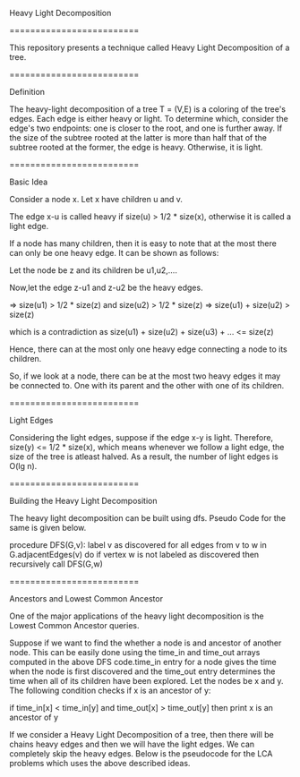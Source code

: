 Heavy Light Decomposition

=========================


This repository presents a technique called Heavy Light Decomposition of a tree.


=========================


Definition

The heavy-light decomposition of a tree T = (V,E) is a coloring of the tree's edges. Each edge is either heavy or light. To determine which, consider the edge's two endpoints: one is closer to the root, and one is further away. If the size of the subtree rooted at the latter is more than half that of the subtree rooted at the former, the edge is heavy. Otherwise, it is light.


=========================


Basic Idea

Consider a node x. Let x have children u and v.

The edge x-u is called heavy if size(u) > 1/2 * size(x), otherwise it is called a light edge.

If a node has many children, then it is easy to note that at the most there can only be one heavy edge. It can be shown as follows:

Let the node be z and its children be u1,u2,….

Now,let the edge z-u1 and z-u2 be the heavy edges.

=> size(u1) > 1/2 * size(z) and size(u2) > 1/2 * size(z)
=> size(u1) + size(u2) > size(z)

which is a contradiction as size(u1) + size(u2) + size(u3) + … <= size(z)

Hence, there can at the most only one heavy edge connecting a node to its children.

So, if we look at a node, there can be at the most two heavy edges it may be connected to. One with its parent and the other with one of its children.


=========================


Light Edges

Considering the light edges, suppose if the edge x-y is light. Therefore, size(y) <= 1/2 * size(x), which means whenever we follow a light edge, the size of the tree is atleast halved. As a result, the number of light edges is O(lg n).


=========================


Building the Heavy Light Decomposition

The heavy light decomposition can be built using dfs. Pseudo Code for the same is given below.

procedure DFS(G,v):
       label v as discovered
       for all edges from v to w in G.adjacentEdges(v) do
          if vertex w is not labeled as discovered then
              recursively call DFS(G,w)
              
              
=========================


Ancestors and Lowest Common Ancestor

One of the major applications of the heavy light decomposition is the Lowest Common Ancestor queries.

Suppose if we want to find the whether a node is and ancestor of another node. This can be easily done using the time_in and time_out arrays computed in the above DFS code.time_in entry for a node gives the time when the node is first discovered and the time_out entry determines the time when all of its children have been explored. Let the nodes be x and y. The following condition checks if x is an ancestor of y:

if time_in[x] < time_in[y] and time_out[x] > time_out[y]
then print x is an ancestor of y

If we consider a Heavy Light Decomposition of a tree, then there will be chains heavy edges and then we will have the light edges. We can completely skip the heavy edges. Below is the pseudocode for the LCA problems which uses the above described ideas.
